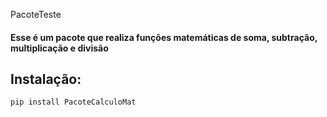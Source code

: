 PacoteTeste

#### Esse é um pacote que realiza funções matemáticas de soma, subtração, multiplicação e divisão

## Instalação:
    pip install PacoteCalculoMat